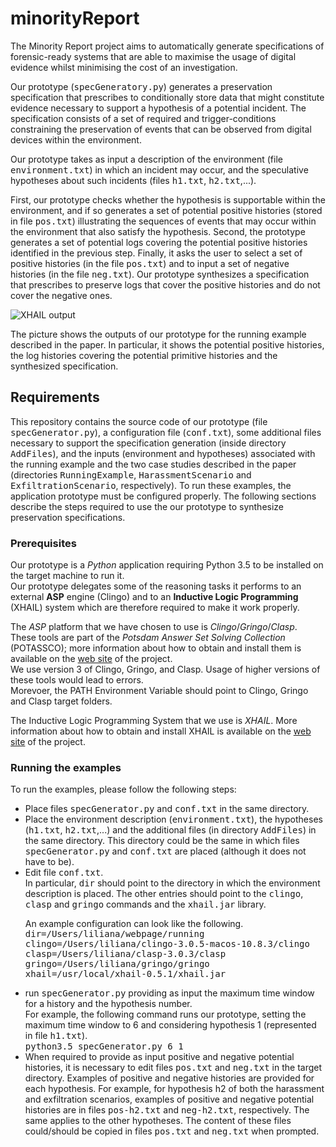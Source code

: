 # minorityReport
The Minority Report project aims to automatically generate specifications of forensic-ready systems that are able to maximise the usage of digital evidence whilst minimising the cost of an investigation.

Our prototype (<tt>specGeneratory.py</tt>) generates a preservation specification that prescribes to conditionally store data that might constitute evidence necessary to support a hypothesis of a potential incident. The specification consists of a set of required and trigger-conditions constraining the preservation of events that can be observed from digital devices within the environment.

Our prototype takes as input a description of the environment (file <tt>environment.txt</tt>) in which an incident may occur, and the speculative hypotheses about such incidents (files <tt>h1.txt</tt>, <tt>h2.txt</tt>,...). 

First, our prototype checks whether the hypothesis is supportable within the environment, and if so generates a set of potential positive histories (stored in file <tt>pos.txt</tt>) illustrating the sequences of events that may occur within the environment that also satisfy the hypothesis. 
Second, the prototype generates a set of potential logs covering the potential positive histories identified in the previous step.
Finally, it asks the user to select a set of positive histories (in the file <tt>pos.txt</tt>) and to input a set of negative histories (in the file <tt>neg.txt</tt>). Our prototype synthesizes a specification that prescribes to preserve logs that cover the positive histories and do not cover the negative ones.


![**XHAIL** output](https://github.com/lpasquale/minorityReport/blob/master/img/tool.png "**XHAIL**")

The picture shows the outputs of our prototype for the running example described in the paper. In particular, it shows the potential positive histories, the log histories covering the potential primitive histories and the synthesized specification.

Requirements
------------
This repository contains the source code of our prototype (file <tt>specGenerator.py</tt>), a configuration file (<tt>conf.txt</tt>), some additional files necessary to support the specification generation (inside directory <tt>AddFiles</tt>), and the inputs (environment and hypotheses) associated with the running example and the two case studies described in the paper (directories <tt>RunningExample</tt>, <tt>HarassmentScenario</tt> and <tt>ExfiltrationScenario</tt>, respectively).
To run these examples, the application prototype must be configured properly.
The following sections describe the steps required to use the our prototype to synthesize preservation specifications.

### Prerequisites

Our prototype is a *Python* application requiring Python 3.5 to be installed on the target machine to run it. <br>
Our prototype delegates some of the reasoning tasks it performs to an external **ASP** engine (Clingo) and to an **Inductive Logic Programming** (XHAIL) system which are therefore required to make it work properly. 

The *ASP* platform that we have chosen to use is *Clingo*/*Gringo*/*Clasp*.<br>
These tools are part of the *Potsdam Answer Set Solving Collection* (POTASSCO); more information about how to obtain and install them is available on the [web site](http://potassco.sourceforge.net) of the project.<br>
We use version 3 of Clingo, Gringo, and Clasp. Usage of higher versions of these tools would lead to errors.<br>
Morevoer, the PATH Environment Variable should point to Clingo, Gringo and Clasp target folders.

The Inductive Logic Programming System that we use is *XHAIL*. More information about how to obtain and install XHAIL is available on the [web site](https://github.com/stefano-bragaglia/XHAIL) of the project. 

### Running the examples

To run the examples, please follow the following steps:
<ul>
<li> Place files <tt>specGenerator.py</tt> and <tt>conf.txt</tt> in the same directory. </li>

<li> Place the environment description (<tt>environment.txt</tt>), the hypotheses (<tt>h1.txt</tt>, <tt>h2.txt</tt>,...) and the additional files (in directory <tt>AddFiles</tt>) in the same directory. This directory could be the same in which files <tt>specGenerator.py</tt> and <tt>conf.txt</tt> are placed (although it does not have to be). </li>

<li> Edit file <tt>conf.txt</tt>.<br> In particular, <tt>dir</tt> should point to the directory in which the environment description is placed. The other entries should point to the <tt>clingo</tt>, <tt>clasp</tt> and <tt>gringo</tt> commands and the <tt>xhail.jar</tt> library.

An example configuration can look like the following. <br>
<tt>dir=/Users/liliana/webpage/running</tt><br>
<tt>clingo=/Users/liliana/clingo-3.0.5-macos-10.8.3/clingo</tt><br>
<tt>clasp=/Users/liliana/clasp-3.0.3/clasp</tt><br>
<tt>gringo=/Users/liliana/gringo/gringo</tt><br>
<tt>xhail=/usr/local/xhail-0.5.1/xhail.jar</tt> </li>

<li>run <tt>specGenerator.py</tt> providing as input the maximum time window for a history and the hypothesis number. <br> For example, the following command runs our prototype, setting the maximum time window to 6 and considering hypothesis 1 (represented in file <tt>h1.txt</tt>).<br>
<tt>python3.5 specGenerator.py 6 1</tt> </li>

<li>When required to provide as input positive and negative potential histories, it is necessary to edit files <tt>pos.txt</tt> and <tt>neg.txt</tt> in the target directory. Examples of positive and negative histories are provided for each hypothesis. For example, for hypothesis h2 of both the harassment and exfiltration scenarios, examples of positive and negative potential histories are in files <tt>pos-h2.txt</tt> and <tt>neg-h2.txt</tt>, respectively. The same applies to the other hypotheses. The content of these files could/should be copied in files <tt>pos.txt</tt> and <tt>neg.txt</tt> when prompted.  </li>
</ul>








